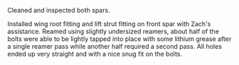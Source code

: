 Cleaned and inspected both spars.

Installed wing root fitting and lift strut fitting on front spar with Zach's assistance.
Reamed using slightly undersized reamers, about half of the bolts were able to be lightly tapped into place with some lithium grease after a single reamer pass while another half required a second pass.
All holes ended up very straight and with a nice snug fit on the bolts.
